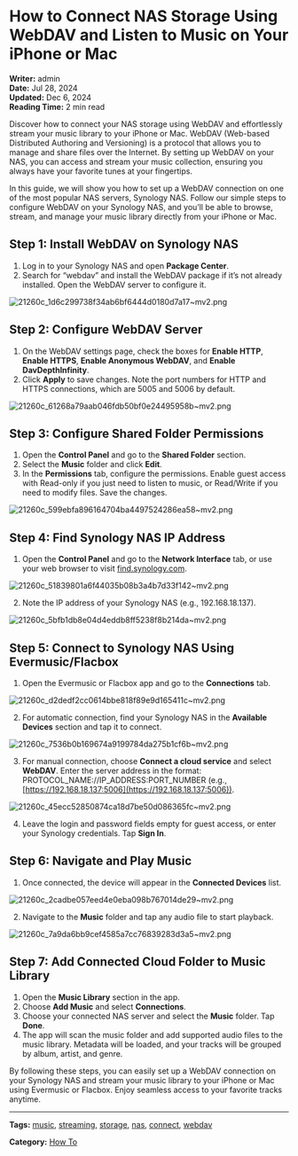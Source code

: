 # How to Connect NAS Storage Using WebDAV and Listen to Music on Your iPhone or Mac

**Writer:** admin  
**Date:** Jul 28, 2024  
**Updated:** Dec 6, 2024  
**Reading Time:** 2 min read

Discover how to connect your NAS storage using WebDAV and effortlessly stream your music library to your iPhone or Mac. WebDAV (Web-based Distributed Authoring and Versioning) is a protocol that allows you to manage and share files over the Internet. By setting up WebDAV on your NAS, you can access and stream your music collection, ensuring you always have your favorite tunes at your fingertips.

In this guide, we will show you how to set up a WebDAV connection on one of the most popular NAS servers, Synology NAS. Follow our simple steps to configure WebDAV on your Synology NAS, and you’ll be able to browse, stream, and manage your music library directly from your iPhone or Mac.

## Step 1: Install WebDAV on Synology NAS

1. Log in to your Synology NAS and open **Package Center**.
2. Search for “webdav” and install the WebDAV package if it’s not already installed. Open the WebDAV server to configure it.

![21260c_1d6c299738f34ab6bf6444d0180d7a17~mv2.png]()

## Step 2: Configure WebDAV Server

1. On the WebDAV settings page, check the boxes for **Enable HTTP**, **Enable HTTPS**, **Enable Anonymous WebDAV**, and **Enable DavDepthInfinity**.
2. Click **Apply** to save changes. Note the port numbers for HTTP and HTTPS connections, which are 5005 and 5006 by default.

![21260c_61268a79aab046fdb50bf0e24495958b~mv2.png]()

## Step 3: Configure Shared Folder Permissions

1. Open the **Control Panel** and go to the **Shared Folder** section.
2. Select the **Music** folder and click **Edit**.
3. In the **Permissions** tab, configure the permissions. Enable guest access with Read-only if you just need to listen to music, or Read/Write if you need to modify files. Save the changes.

![21260c_599ebfa896164704ba4497524286ea58~mv2.png]()

## Step 4: Find Synology NAS IP Address

1. Open the **Control Panel** and go to the **Network Interface** tab, or use your web browser to visit [find.synology.com](http://find.synology.com).

![21260c_51839801a6f44035b08b3a4b7d33f142~mv2.png]()

2. Note the IP address of your Synology NAS (e.g., 192.168.18.137).

![21260c_5bfb1db8e04d4eddb8ff5238f8b214da~mv2.png]()

## Step 5: Connect to Synology NAS Using Evermusic/Flacbox

1. Open the Evermusic or Flacbox app and go to the **Connections** tab.

![21260c_d2dedf2cc0614bbe818f89e9d165411c~mv2.png]()

2. For automatic connection, find your Synology NAS in the **Available Devices** section and tap it to connect.

![21260c_7536b0b169674a9199784da275b1cf6b~mv2.png]()

3. For manual connection, choose **Connect a cloud service** and select **WebDAV**. Enter the server address in the format: PROTOCOL_NAME://IP_ADDRESS:PORT_NUMBER (e.g., [https://192.168.18.137:5006](https://192.168.18.137:5006)).

![21260c_45ecc52850874ca18d7be50d086365fc~mv2.png]()

4. Leave the login and password fields empty for guest access, or enter your Synology credentials. Tap **Sign In**.

## Step 6: Navigate and Play Music

1. Once connected, the device will appear in the **Connected Devices** list.

![21260c_2cadbe057eed4e0eba098b767014de29~mv2.png]()

2. Navigate to the **Music** folder and tap any audio file to start playback.

![21260c_7a9da6bb9cef4585a7cc76839283d3a5~mv2.png]()

## Step 7: Add Connected Cloud Folder to Music Library

1. Open the **Music Library** section in the app.
2. Choose **Add Music** and select **Connections**.
3. Choose your connected NAS server and select the **Music** folder. Tap **Done**.
4. The app will scan the music folder and add supported audio files to the music library. Metadata will be loaded, and your tracks will be grouped by album, artist, and genre.

By following these steps, you can easily set up a WebDAV connection on your Synology NAS and stream your music library to your iPhone or Mac using Evermusic or Flacbox. Enjoy seamless access to your favorite tracks anytime.

---

**Tags:** [music](https://www.everappz.com/blog/tags/music), [streaming](https://www.everappz.com/blog/tags/streaming), [storage](https://www.everappz.com/blog/tags/storage), [nas](https://www.everappz.com/blog/tags/nas), [connect](https://www.everappz.com/blog/tags/connect), [webdav](https://www.everappz.com/blog/tags/webdav)

**Category:** [How To](https://www.everappz.com/blog/categories/how-to)